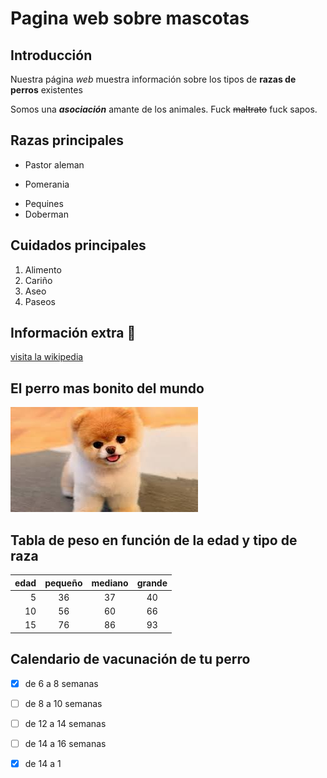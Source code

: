 # Pagina web sobre mascotas

## Introducción
Nuestra página *web* muestra información sobre los tipos de 
**razas de perros** existentes

Somos una *__asociación__* amante de los animales. Fuck  ~~maltrato~~ fuck sapos.

## Razas principales

+ Pastor aleman
* Pomerania
- Pequines
- Doberman

## Cuidados principales

1. Alimento
2. Cariño
3. Aseo
4. Paseos


## Información extra 	:dog:

[visita la wikipedia](https://es.wikipedia.org/wiki/Canis_familiaris)



## El perro mas bonito del mundo

![alt][perro]



## Tabla de peso en función de la edad y tipo de raza

| edad | pequeño | mediano | grande |
|-----:|:-------:|:-------:|:------:|
|5|36|37|40|
|10|56|60|66|
|15|76|86|93|

## Calendario de vacunación de tu perro

- [x] de 6 a 8 semanas
- [ ] de 8 a 10 semanas
- [ ] de 12 a 14 semanas
- [ ] de 14 a 16 semanas
- [x] de 14 a 1


 
[perro]:perro.jfif

 
